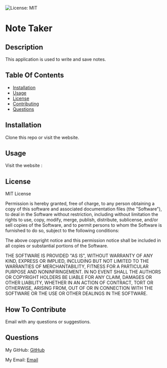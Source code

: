 ![License: MIT](https://img.shields.io/badge/License-MIT-yellow.svg)

# Note Taker 

 ## Description

 This application is used to write and save notes.

 ## Table Of Contents

 - [Installation](#installation)
 - [Usage](#usage)
 - [License](#license)
 - [Contributing](#contributing)
 - [Questions](#questions)

 ## Installation

 Clone this repo or visit the website.

 ## Usage

 Visit the website : 

  ## License

  MIT License

  Permission is hereby granted, free of charge, to any person obtaining a 
  copy of this software and associated documentation files (the "Software"), to 
  deal in the Software without restriction, including without limitation the 
  rights to use, copy, modify, merge, publish, distribute, sublicense, and/or 
  sell copies of the Software, and to permit persons to whom the Software is
  furnished to do so, subject to the following conditions:

  The above copyright notice and this permission notice shall be included in all
  copies or substantial portions of the Software.

  THE SOFTWARE IS PROVIDED "AS IS", WITHOUT WARRANTY OF ANY KIND, EXPRESS OR
  IMPLIED, INCLUDING BUT NOT LIMITED TO THE WARRANTIES OF MERCHANTABILITY,
  FITNESS FOR A PARTICULAR PURPOSE AND NONINFRINGEMENT. IN NO EVENT SHALL THE
  AUTHORS OR COPYRIGHT HOLDERS BE LIABLE FOR ANY CLAIM, DAMAGES OR OTHER
  LIABILITY, WHETHER IN AN ACTION OF CONTRACT, TORT OR OTHERWISE, ARISING FROM,
  OUT OF OR IN CONNECTION WITH THE SOFTWARE OR THE USE OR OTHER DEALINGS IN THE
  SOFTWARE.

 ## How To Contribute

 Email with any questions or suggestions.

 ## Questions

 My GitHub: [GitHub](https://github.com/samanthagard13)
 
 My Email: [Email](samantha.gard13@gmail.com)